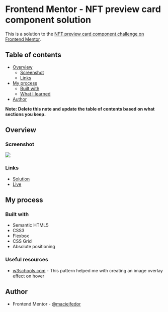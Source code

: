 # Frontend Mentor - NFT preview card component solution

This is a solution to the [NFT preview card component challenge on Frontend Mentor](https://www.frontendmentor.io/challenges/nft-preview-card-component-SbdUL_w0U).

## Table of contents

- [Overview](#overview)
  - [Screenshot](#screenshot)
  - [Links](#links)
- [My process](#my-process)
  - [Built with](#built-with)
  - [What I learned](#what-i-learned)
- [Author](#author)

**Note: Delete this note and update the table of contents based on what sections you keep.**

## Overview

### Screenshot

![](.design/screenshot.png)

### Links

- [Solution](https://github.com/maciejfedor/frontendmentor.io/tree/master/nft-preview-card-component-main)
- [Live](https://nft-preview-card-component-maciej.netlify.app)

## My process

### Built with

- Semantic HTML5
- CSS3
- Flexbox
- CSS Grid
- Absolute positioning

### Useful resources

- [w3schools.com](https://www.w3schools.com/howto/howto_css_image_overlay.asp) - This pattern helped me with creating an image overlay effect on hover

## Author

- Frontend Mentor - [@maciejfedor](https://www.frontendmentor.io/profile/maciejfedor)
